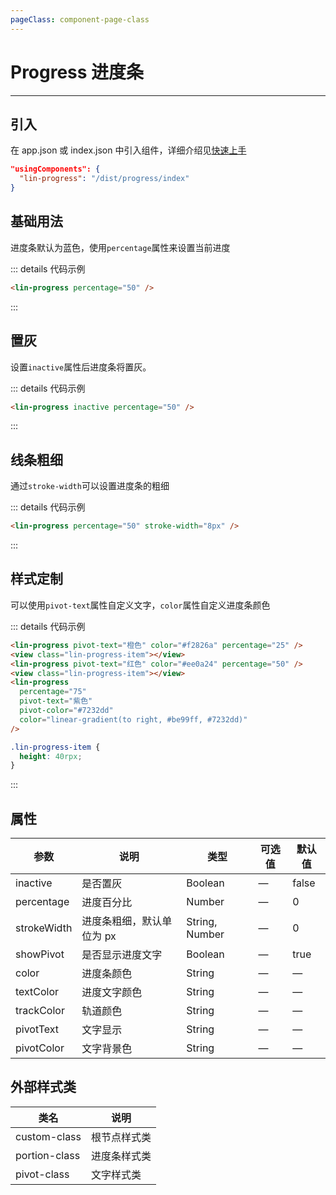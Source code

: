 ```yaml
---
pageClass: component-page-class
---
```


# Progress 进度条

---

<demo-image src='/componentImage/view/progress.png' />

## 引入

在 app.json 或 index.json 中引入组件，详细介绍见[快速上手](/guide/start.html)

```json
"usingComponents": {
  "lin-progress": "/dist/progress/index"
}
```

## 基础用法

进度条默认为蓝色，使用`percentage`属性来设置当前进度

::: details 代码示例

```html
<lin-progress percentage="50" />
```

:::

## 置灰

设置`inactive`属性后进度条将置灰。

::: details 代码示例

```html
<lin-progress inactive percentage="50" />
```

:::

## 线条粗细

通过`stroke-width`可以设置进度条的粗细

::: details 代码示例

```html
<lin-progress percentage="50" stroke-width="8px" />
```

:::

## 样式定制

可以使用`pivot-text`属性自定义文字，`color`属性自定义进度条颜色

::: details 代码示例

```html
<lin-progress pivot-text="橙色" color="#f2826a" percentage="25" />
<view class="lin-progress-item"></view>
<lin-progress pivot-text="红色" color="#ee0a24" percentage="50" />
<view class="lin-progress-item"></view>
<lin-progress
  percentage="75"
  pivot-text="紫色"
  pivot-color="#7232dd"
  color="linear-gradient(to right, #be99ff, #7232dd)"
/>
```

```css
.lin-progress-item {
  height: 40rpx;
}
```

:::

## 属性

| 参数        | 说明                      | 类型           | 可选值 | 默认值 |
| ----------- | ------------------------- | -------------- | ------ | ------ |
| inactive    | 是否置灰                  | Boolean        | —      | false  |
| percentage  | 进度百分比                | Number         | —      | 0      |
| strokeWidth | 进度条粗细，默认单位为 px | String, Number | —      | 0      |
| showPivot   | 是否显示进度文字          | Boolean        | —      | true   |
| color       | 进度条颜色                | String         | —      | —      |
| textColor   | 进度文字颜色              | String         | —      | —      |
| trackColor  | 轨道颜色                  | String         | —      | —      |
| pivotText   | 文字显示                  | String         | —      | —      |
| pivotColor  | 文字背景色                | String         | —      | —      |

## 外部样式类

| 类名      | 说明         |
| ------------- | ------------ |
| custom-class  | 根节点样式类 |
| portion-class | 进度条样式类 |
| pivot-class   | 文字样式类   |
